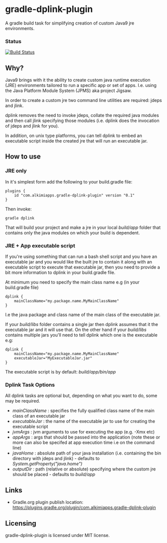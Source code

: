 # gradle-dplink-plugin

A gradle build task for simplifying creation of custom Java9 jre environments.

### Status
[![Build Status](https://travis-ci.org/alkimiapps/gradle-dplink-plugin.svg?branch=master)](https://travis-ci.org/alkimiapps/gradle-dplink-plugin)

## Why?

Java9 brings with it the ability to create custom java runtime execution (JRE) environments tailored to run a specific
app or set of apps. I.e. using the Java Platform Module System (JPMS) aka project Jigsaw.

In order to create a custom jre two command line utilities are required: jdeps and jlink. 

dplink removes the need to invoke jdeps, collate the required java modules and then call jlink specifying those modules
(i.e. dplink does the invocation of jdeps and jlink for you). 

In addition, on unix type platforms, you can tell dplink to embed an executable script inside the created jre that will 
run an executable jar.

## How to use

### JRE only

In it's simplest form add the following to your build.gradle file:

    plugins {
        id "com.alkimiapps.gradle-dplink-plugin" version "0.1"
    }

Then invoke:

    gradle dplink
    
That will build your project and make a jre in your local _build/app_ folder that contains only the java modules on 
which your build is dependent.

### JRE + App executable script

If you're using something that can run a bash shell script and you have an executable jar and you would like the built 
jre to contain it along with an executable script to execute that executable jar, then you need to provide a bit more 
information to dplink in your build.gradle file.

At minimum you need to specify the main class name e.g (in your build.gradle file)

    dplink {
        mainClassName="my.package.name.MyMainClassName"
    }
    
I.e the java package and class name of the main class of the executable jar.

If your _build/libs_ folder contains a single jar then dplink assumes that it the executable jar and it will use that.
On the other hand if your _build/libs_  contains multiple jars you'll need to tell dplink which one is the executable
e.g:

    dplink {
        mainClassName="my.package.name.MyMainClassName"
        executableJar="MyExecutableJar.jar"
    }
    
The executable script is by default: _build/app/bin/app_

### Dplink Task Options

All dplink tasks are optional but, depending on what you want to do, some may be required.

- _mainClassName_ : specifies the fully qualified class name of the main class of an executable jar
- _executableJar_ : the name of the executable jar to use for creating the executable script
- _jvmArgs_ : jvm arguments to use for executing the app (e.g. -Xmx etc)
- _appArgs_ : args that should be passed into the application (note these or more can also be specifed at app execution time i.e on the command line)
- _javaHome_ : absolute path of your java installation (i.e. containing the bin directory with jdeps and jlink) - defaults to _System.getProperty("java.home")_
- _outputDir_ : path (relative or absolute) specifying where the custom jre should be placed - defaults to _build/app_


## Links

- Gradle.org plugin publish location: https://plugins.gradle.org/plugin/com.alkimiapps.gradle-dplink-plugin

## Licensing

gradle-dplink-plugin is licensed under MIT license.